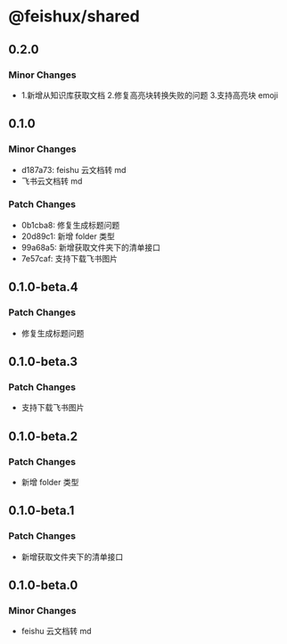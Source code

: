 # @feishux/shared

## 0.2.0

### Minor Changes

- 1.新增从知识库获取文档 2.修复高亮块转换失败的问题 3.支持高亮块 emoji

## 0.1.0

### Minor Changes

- d187a73: feishu 云文档转 md
- 飞书云文档转 md

### Patch Changes

- 0b1cba8: 修复生成标题问题
- 20d89c1: 新增 folder 类型
- 99a68a5: 新增获取文件夹下的清单接口
- 7e57caf: 支持下载飞书图片

## 0.1.0-beta.4

### Patch Changes

- 修复生成标题问题

## 0.1.0-beta.3

### Patch Changes

- 支持下载飞书图片

## 0.1.0-beta.2

### Patch Changes

- 新增 folder 类型

## 0.1.0-beta.1

### Patch Changes

- 新增获取文件夹下的清单接口

## 0.1.0-beta.0

### Minor Changes

- feishu 云文档转 md
